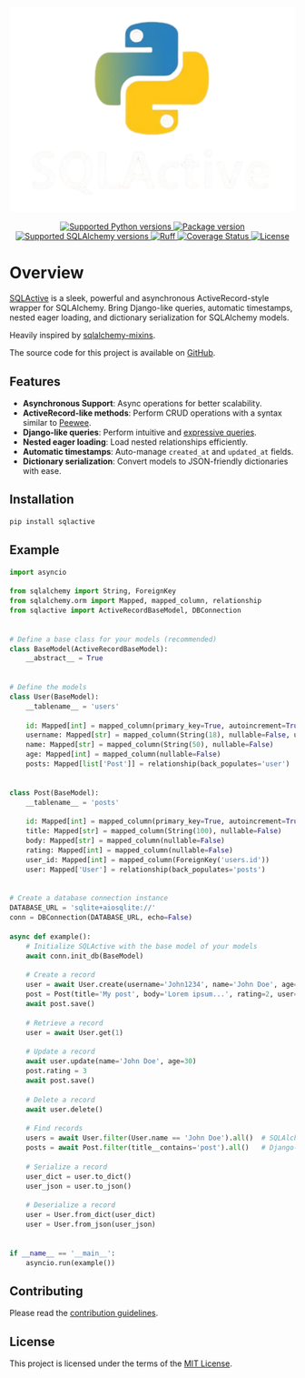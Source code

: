 <p align="center">
    <img src="images/logo.png" alt="SQLActive" />
</p>

<p align="center">
    <a href="https://pypi.org/project/sqlactive" target="_blank">
        <img src="https://img.shields.io/pypi/pyversions/sqlactive" alt="Supported Python versions">
    </a>
    <a href="https://pypi.org/project/sqlactive" target="_blank">
        <img src="https://img.shields.io/pypi/v/sqlactive" alt="Package version">
    </a>
    <a href="https://pypi.org/project/SQLAlchemy" target="_blank">
        <img src="https://img.shields.io/badge/SQLAlchemy-2.0%2B-orange" alt="Supported SQLAlchemy versions">
    </a>
    <a href="https://github.com/astral-sh/ruff" target="_blank">
        <img src="https://img.shields.io/endpoint?url=https://raw.githubusercontent.com/astral-sh/ruff/main/assets/badge/v2.json" alt="Ruff">
    </a>
    <a href='https://coveralls.io/github/daireto/sqlactive?branch=main'>
        <img src='https://coveralls.io/repos/github/daireto/sqlactive/badge.svg?branch=main' alt='Coverage Status' />
    </a>
    <a href="/LICENSE" target="_blank">
        <img src="https://img.shields.io/badge/License-MIT-green" alt="License">
    </a>
</p>

# Overview

[SQLActive](https://github.com/daireto/sqlactive) is a sleek,
powerful and asynchronous ActiveRecord-style wrapper for SQLAlchemy.
Bring Django-like queries, automatic timestamps, nested eager loading,
and dictionary serialization for SQLAlchemy models.

Heavily inspired by [sqlalchemy-mixins](https://github.com/absent1706/sqlalchemy-mixins).

The source code for this project is available on [GitHub](https://github.com/daireto/sqlactive).

## Features

- **Asynchronous Support**: Async operations for better scalability.
- **ActiveRecord-like methods**: Perform CRUD operations with a syntax similar to
  [Peewee](https://docs.peewee-orm.com/en/latest/).
- **Django-like queries**: Perform intuitive and
  [expressive queries](https://docs.djangoproject.com/en/1.10/topics/db/queries/#lookups-that-span-relationships).
- **Nested eager loading**: Load nested relationships efficiently.
- **Automatic timestamps**: Auto-manage `created_at` and `updated_at` fields.
- **Dictionary serialization**: Convert models to JSON-friendly dictionaries with ease.

## Installation

```bash
pip install sqlactive
```

## Example

```python
import asyncio

from sqlalchemy import String, ForeignKey
from sqlalchemy.orm import Mapped, mapped_column, relationship
from sqlactive import ActiveRecordBaseModel, DBConnection


# Define a base class for your models (recommended)
class BaseModel(ActiveRecordBaseModel):
    __abstract__ = True


# Define the models
class User(BaseModel):
    __tablename__ = 'users'

    id: Mapped[int] = mapped_column(primary_key=True, autoincrement=True, index=True)
    username: Mapped[str] = mapped_column(String(18), nullable=False, unique=True)
    name: Mapped[str] = mapped_column(String(50), nullable=False)
    age: Mapped[int] = mapped_column(nullable=False)
    posts: Mapped[list['Post']] = relationship(back_populates='user')


class Post(BaseModel):
    __tablename__ = 'posts'

    id: Mapped[int] = mapped_column(primary_key=True, autoincrement=True, index=True)
    title: Mapped[str] = mapped_column(String(100), nullable=False)
    body: Mapped[str] = mapped_column(nullable=False)
    rating: Mapped[int] = mapped_column(nullable=False)
    user_id: Mapped[int] = mapped_column(ForeignKey('users.id'))
    user: Mapped['User'] = relationship(back_populates='posts')


# Create a database connection instance
DATABASE_URL = 'sqlite+aiosqlite://'
conn = DBConnection(DATABASE_URL, echo=False)

async def example():
    # Initialize SQLActive with the base model of your models
    await conn.init_db(BaseModel)

    # Create a record
    user = await User.create(username='John1234', name='John Doe', age=25)
    post = Post(title='My post', body='Lorem ipsum...', rating=2, user=user)
    await post.save()

    # Retrieve a record
    user = await User.get(1)

    # Update a record
    await user.update(name='John Doe', age=30)
    post.rating = 3
    await post.save()

    # Delete a record
    await user.delete()

    # Find records
    users = await User.filter(User.name == 'John Doe').all()  # SQLAlchemy-like query
    posts = await Post.filter(title__contains='post').all()   # Django-like query

    # Serialize a record
    user_dict = user.to_dict()
    user_json = user.to_json()

    # Deserialize a record
    user = User.from_dict(user_dict)
    user = User.from_json(user_json)


if __name__ == '__main__':
    asyncio.run(example())
```

## Contributing

Please read the [contribution guidelines](contributing.md).

## License

This project is licensed under the terms of the [MIT License](https://github.com/daireto/sqlactive/blob/main/LICENSE).
